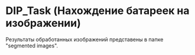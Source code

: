 # DIP_Task (Нахождение батареек на изображении)

Результаты обработанных изображений представены в папке "segmented images".




